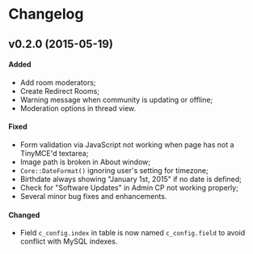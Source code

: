 # Changelog

## v0.2.0 (2015-05-19)

#### Added
- Add room moderators;
- Create Redirect Rooms;
- Warning message when community is updating or offline;
- Moderation options in thread view.

#### Fixed
- Form validation via JavaScript not working when page has not a TinyMCE'd textarea;
- Image path is broken in About window;
- `Core::DateFormat()` ignoring user's setting for timezone;	
- Birthdate always showing "January 1st, 2015" if no date is defined;
- Check for "Software Updates" in Admin CP not working properly;
- Several minor bug fixes and enhancements.

#### Changed
- Field `c_config.index` in table is now named `c_config.field` to avoid conflict with MySQL indexes.
